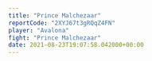 ```yaml
---
title: "Prince Malchezaar"
reportCode: "2XYJ67t3gRQqZ4FN"
player: "Avalona"
fight: "Prince Malchezaar"
date: 2021-08-23T19:07:58.042000+00:00
---
```


